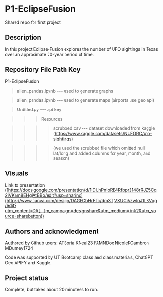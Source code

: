 # P1-EclipseFusion
Shared repo for first project

## Description
In this project Eclipse-Fusion explores the number of UFO sightings in Texas over an approximate 20-year period of time.

## Repository File Path Key
P1-EclipseFusion

> alien_pandas.ipynb --- used to generate graphs 

> alien_pandas.ipynb --- used to generate maps (airports use geo api)

> Untitled.py --- api key

>>> Resources

>>> > scrubbed.csv --- dataset downloaded from kaggle (https://www.kaggle.com/datasets/NUFORC/ufo-sightings)

>>> > (we used the scrubbed file which omitted null lat/long and added columns for year, month, and season)

## Visuals
Link to presentation ([https://docs.google.com/presentation/d/1iDUhPnIoRE4Rfbpr2148rRJZ5Cq2iVKnm8EHgjAtBBo/edit?usp=sharing](https://www.canva.com/design/DAGECbHrFTc/dm3TjVXUCiVzwlqJ1L3Vqg/edit?utm_content=DA[…]m_campaign=designshare&utm_medium=link2&utm_source=sharebutton))

## Authors and acknowledgment
Authored by Github users:
ATSoria
KNeal23
FAMNDox
NicoleRCambron
MDurney1724

Code was supported by UT Bootcamp class and class materials, ChatGPT Geo.APIFY and Kaggle. 


## Project status
Complete, but takes about 20 minutees to run. 
